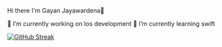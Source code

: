  Hi there I'm Gayan Jayawardena👋

 🔭 I’m currently working on Ios development
 🌱 I’m currently learning swift 

[![GitHub Streak](https://streak-stats.demolab.com/?user=Gayan21&theme=dark)](https://git.io/streak-stats)
